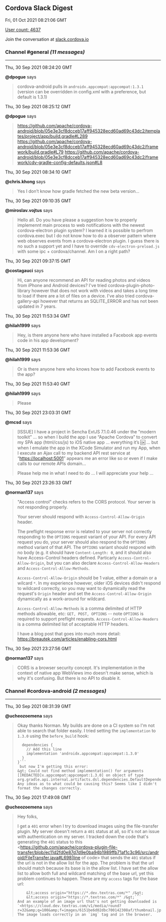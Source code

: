 ## Cordova Slack Digest
Fri, 01 Oct 2021 08:21:06 GMT

[User count: 4637](https://cordova.slack.com/)


Join the conversation at [slack.cordova.io](http://slack.cordova.io/)

### __Channel #general__ _(11 messages)_
---

Thu, 30 Sep 2021 08:24:20 GMT

__@dpogue__ says 
> cordova-android pulls in `androidx.appcompat:appcompat:1.3.1` (version can be overridden in config.xml with a preference, but default is 1.3.1)
> 

Thu, 30 Sep 2021 08:25:12 GMT

__@dpogue__ says 
> <https://github.com/apache/cordova-android/blob/05e3e3cf8dcceb17aff945328ecd60ad69c43dc2/templates/project/app/build.gradle#L289>
> <https://github.com/apache/cordova-android/blob/05e3e3cf8dcceb17aff945328ecd60ad69c43dc2/framework/build.gradle#L79>
> <https://github.com/apache/cordova-android/blob/05e3e3cf8dcceb17aff945328ecd60ad69c43dc2/framework/cdv-gradle-config-defaults.json#L8>
> 

Thu, 30 Sep 2021 08:34:10 GMT

__@chris.khong__ says 
> Yes I don’t know how gradle fetched the new beta version…
> 

Thu, 30 Sep 2021 09:10:35 GMT

__@miroslav.vojtus__ says 
> Hello all. Do you have please a suggestion how to properly implemennt main process to web notifications with the newest cordova-electron plugin system? I learned it is possible to perfrom cordova.exec but I do not know how to do a observer pattern where web observes events from a cordova-electron plugin.
> I guess there is no such a support yet and I have to override `cdv-electron-preload.js`  with some ipc + cordova/channel.
> Am I on a right path?
> 

Thu, 30 Sep 2021 09:37:15 GMT

__@costagauci__ says 
> Hi, can anyone recommend an API for reading photos and videos from iPhone and Android devices? I've tried cordova-plugin-photo-library however that does not work with videos and takes a long time to load if there are a lot of files on a device. I've also tried cordova-gallery-api however that returns an SQLITE_ERROR and has not been updated in 7 years.
> 

Thu, 30 Sep 2021 11:53:34 GMT

__@hilah1999__ says 
> Hey, is there anyone here who have installed a Facebook app events code in his app development?
> 

Thu, 30 Sep 2021 11:53:36 GMT

__@hilah1999__ says 
> Or is there anyone here who knows how to add Facebook events to the app?
> 

Thu, 30 Sep 2021 11:53:40 GMT

__@hilah1999__ says 
> Please
> 

Thu, 30 Sep 2021 23:03:31 GMT

__@mcsd__ says 
> [ISSUE] I have a project in Sencha ExtJS 7.1.0.46 under the “modern toolkit” … so when I build the app I use “Apache Cordova” to convert my SPA app (html/css/js) to iOS native app … everything it’s 🆗 … but when I emulate the app in the XCode Simulator and run my App, when I execute an Ajax call to my backend API rest service at “<https://localhost:5001>” appears me an error like so or even if I make calls to our remote APIs domain…
> 
> Please help me in what I need to do … I will appreciate your help …
> 

Thu, 30 Sep 2021 23:26:33 GMT

__@norman137__ says 
> "Access control" checks refers to the CORS protocol. Your server is not responding properly.
> 
> Your server should respond with `Access-Control-Allow-Origin` header.
> 
> The preflight response error is related to your server not correctly responding to the `OPTIONS` request variant of your API. For every API request you do, your server should also respond to the `OPTIONS` method variant of that API. The `OPTIONS` variant should respond with no body (e.g. it should have `Content-Length: 0`, and it should also have Access-Control headers defined. Particarly `Access-Control-Allow-Origin`, but you can also declare `Access-Control-Allow-Headers` and `Access-Control-Allow-Methods`.
> 
> `Access-Control-Allow-Origin` should be 1 value, either a domain or a wilcard `*`. In my experience however, older iOS devices didn't respond to wildcard correctly, so you may want to dynamically read the request's `Origin` header and set the `Access-Control-Allow-Origin` dynamically as a work-around for wildcard.
> 
> `Access-Control-Allow-Methods` is a comma delimited of HTTP methods allowable, etc: `GET, POST, OPTIONS` -- note `OPTIONS` is required to support preflight requests.
> `Access-Control-Allow-Headers` is a comma delimited list of acceptable HTTP headers.
> 
> I have a blog post that goes into much more detail: <https://breautek.com/articles/enabling-cors.html>
> 

Thu, 30 Sep 2021 23:27:56 GMT

__@norman137__ says 
> CORS is a browser security concept. It's implementation in the context of native app WebViews imo doesn't make sense, which is why it's confusing. But there is no API to disable it.
> 

### __Channel #cordova-android__ _(2 messages)_
---

Thu, 30 Sep 2021 08:31:39 GMT

__@ucheozoemena__ says 
> Okay thanks Norman. My builds are done on a CI system so I'm not able to search that folder easily. I tried setting the `implementation` to `1.3.0` using the `before_build` hook:
> ```buildscript {
>   dependencies {
>     // Add this line
>     implementation 'androidx.appcompat:appcompat:1.3.0'
>   }
> }```
>  but now I'm getting this error:
> &gt; Could not find method implementation() for arguments [[REDACTED]x.appcompat:appcompat:1.3.0] on object of type org.gradle.api.internal.artifacts.dsl.dependencies.DefaultDependencyHandler.
> Any ideas as to what could be causing this? Seems like I didn't format the changes correctly.
> 

Thu, 30 Sep 2021 17:49:08 GMT

__@ucheozoemena__ says 
> Hey folks,
> 
> I get a `401` error when I try to download images using the file-transfer plugin. My server doesn't return a `401` status at all, so it's not an issue with authentication on my server. I tracked down the code that's generating the `401` status to this <https://github.com/apache/cordova-plugin-file-transfer/blob/ec11d2fd0e87d7d9e0ba94b1989ffb71af1c3c96/src/android/FileTransfer.java#L698|line of code> that sends the `401` status if the url is not in the allow list for the app. The problem is that the url should match because its base is in the allow list. I have set the allow list to allow both full and wildcard matching of the base url, yet this problem continues to happen. These are my `access` tags for the base url:
> ```    &lt;access origin="<https://cloud.dev.textras.com/*>" /&gt;
>     &lt;access origin="https://*.dev.textras.com/*" /&gt;
>     &lt;access origin="https://*.textras.com/*" /&gt;```
> And an example of an image url that's not getting downloaded is `<https://cloud.dev.textras.com/v1/media/round?r=32&amp;q=100&amp;f=images/6151be6d02dbc700142308af/thumbnail.jpeg>`. The image loads correctly in an `img` tag and in the browser.
> 
